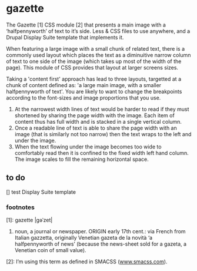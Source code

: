 gazette
=======

The Gazette [1] CSS module [2] that presents a main image with a ‘halfpennyworth’ of text to it’s side.  Less &amp; CSS files to use anywhere, and a Drupal Display Suite template that implements it.

When featuring a large image with a small chunk of related text, there is a commonly used layout which places the text as a diminuitive narrow column of text to one side of the image (which takes up most of the width of the page).  This module of CSS provides that layout at larger screens sizes.

Taking a 'content first' approach has lead to three layouts, targetted at a chunk of content defined as: 'a large main image, with a smaller halfpennyworth of text'.  You are likely to want to change the breakpoints according to the font-sizes and image proportions that you use.

1. At the narrowest width lines of text would be harder to read if they must shortened by sharing the page width with the image. Each item of content thus has full width and is stacked in a single vertical column.
2. Once a readable line of text is able to share the page width with an image (that is similarly not too narrow) then the text wraps to the left and under the image.
3. When the text flowing under the image becomes too wide to comfortably read then it is confined to the fixed width left hand column. The image scales to fill the remaining horizontal space.

## to do
[] test Display Suite template


### footnotes
[1]: gazette |gəˈzet|
1. noun, a journal or newspaper.
ORIGIN early 17th cent.: via French from Italian gazzetta, originally Venetian gazeta de la novità ‘a halfpennyworth of news’ (because the news-sheet sold for a gazeta, a Venetian coin of small value).

[2]: I’m using this term as defined in SMACSS (www.smacss.com).